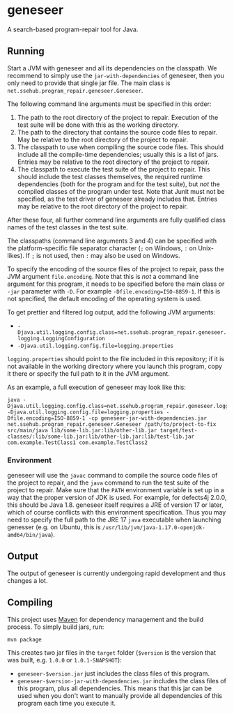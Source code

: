 # geneseer

A search-based program-repair tool for Java.

## Running

Start a JVM with geneseer and all its dependencies on the classpath. We recommend to simply use the
`jar-with-dependencies` of geneseer, then you only need to provide that single jar file. The main class is
`net.ssehub.program_repair.geneseer.Geneseer`.

The following command line arguments must be specified in this order:

1. The path to the root directory of the project to repair. Execution of the test suite will be done with this as the
working directory.
2. The path to the directory that contains the source code files to repair. May be relative to the root directory of
the project to repair.
3. The classpath to use when compiling the source code files. This should include all the compile-time dependencies;
usually this is a list of jars. Entries may be relative to the root directory of the project to repair.
4. The classpath to execute the test suite of the project to repair. This should include the test classes themselves,
the required runtime dependencies (both for the program and for the test suite), but *not* the compiled classes of the
program under test. Note that Junit must not be specified, as the test driver of geneseer already includes that.
Entries may be relative to the root directory of the project to repair.

After these four, all further command line arguments are fully qualified class names of the test classes in the test
suite.

The classpaths (command line arguments 3 and 4) can be specified with the platform-specific file separator character
(`;` on Windows, `:` on Unix-likes). If `;` is not used, then `:` may also be used on Windows.

To specify the encoding of the source files of the project to repair, pass the JVM argument `file.encoding`. Note that
this is *not* a command line argument for this program, it needs to be specified before the main class or `-jar`
parameter with `-D`. For example `-Dfile.encoding=ISO-8859-1`. If this is not specified, the default encoding of the
operating system is used.

To get prettier and filtered log output, add the following JVM arguments:

* `-Djava.util.logging.config.class=net.ssehub.program_repair.geneseer.logging.LoggingConfiguration`
* `-Djava.util.logging.config.file=logging.properties`

`logging.properties` should point to the file included in this repository; if it is not available in the working
directory where you launch this program, copy it there or specify the full path to it in the JVM argument.

As an example, a full execution of geneseer may look like this:
```
java -Djava.util.logging.config.class=net.ssehub.program_repair.geneseer.logging.LoggingConfiguration -Djava.util.logging.config.file=logging.properties -Dfile.encoding=ISO-8859-1 -cp geneseer-jar-with-dependencies.jar net.ssehub.program_repair.geneseer.Geneseer /path/to/project-to-fix src/main/java lib/some-lib.jar:lib/other-lib.jar target/test-classes/:lib/some-lib.jar:lib/other-lib.jar:lib/test-lib.jar com.example.TestClass1 com.example.TestClass2
```

### Environment

geneseer will use the `javac` command to compile the source code files of the project to repair, and the `java` command
to run the test suite of the project to repair. Make sure that the `PATH` environment variable is set up in a way that
the proper version of JDK is used. For example, for defects4j 2.0.0, this should be Java 1.8. geneseer itself requires
a JRE of version 17 or later, which of course conflicts with this environment specification. Thus you may need to
specify the full path to the JRE 17 `java` executable when launching genesser (e.g. on Ubuntu, this is
`/usr/lib/jvm/java-1.17.0-openjdk-amd64/bin/java`).

## Output

The output of geneseer is currently undergoing rapid development and thus changes a lot.

## Compiling

This project uses [Maven](https://maven.apache.org/) for dependency management and the build process. To simply build
jars, run:
```
mvn package
```

This creates two jar files in the `target` folder (`$version` is the version that was built, e.g. `1.0.0`
or `1.0.1-SNAPSHOT`):

* `geneseer-$version.jar` just includes the class files of this program.
* `geneseer-$version-jar-with-dependencies.jar` includes the class files of this program, plus all
dependencies. This means that this jar can be used when you don't want to manually provide all dependencies of this
program each time you execute it.
